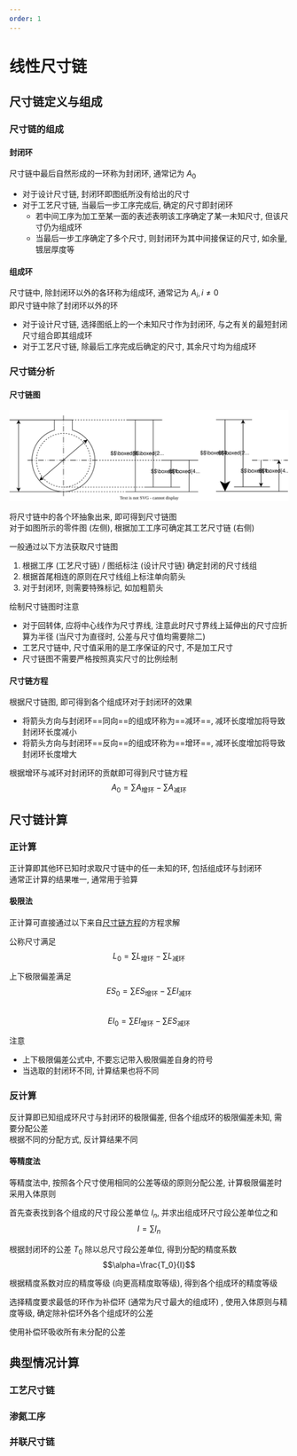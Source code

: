 ```yaml
---
order: 1
---
```


# 线性尺寸链
## 尺寸链定义与组成
### 尺寸链的组成
#### 封闭环
尺寸链中最后自然形成的一环称为封闭环, 通常记为 $A_0$  

* 对于设计尺寸链, 封闭环即图纸所没有给出的尺寸
* 对于工艺尺寸链, 当最后一步工序完成后, 确定的尺寸即封闭环  
    * 若中间工序为加工至某一面的表述表明该工序确定了某一未知尺寸, 但该尺寸仍为组成环
    * 当最后一步工序确定了多个尺寸, 则封闭环为其中间接保证的尺寸, 如余量, 镀层厚度等

#### 组成环
尺寸链中, 除封闭环以外的各环称为组成环, 通常记为 $A_i, i\neq 0$  
即尺寸链中除了封闭环以外的环

* 对于设计尺寸链, 选择图纸上的一个未知尺寸作为封闭环, 与之有关的最短封闭尺寸组合即其组成环
* 对于工艺尺寸链, 除最后工序完成后确定的尺寸, 其余尺寸均为组成环

### 尺寸链分析
#### 尺寸链图

![](./src/chain.drawio.svg)

将尺寸链中的各个环抽象出来, 即可得到尺寸链图  
对于如图所示的零件图 (左侧), 根据加工工序可确定其工艺尺寸链 (右侧)  

一般通过以下方法获取尺寸链图
1. 根据工序 (工艺尺寸链) / 图纸标注 (设计尺寸链) 确定封闭的尺寸线组
1. 根据首尾相连的原则在尺寸线组上标注单向箭头
1. 对于封闭环, 则需要特殊标记, 如加粗箭头

绘制尺寸链图时注意
* 对于回转体, 应将中心线作为尺寸界线, 注意此时尺寸界线上延伸出的尺寸应折算为半径 (当尺寸为直径时, 公差与尺寸值均需要除二)
* 工艺尺寸链中, 尺寸值采用的是工序保证的尺寸, 不是加工尺寸
* 尺寸链图不需要严格按照真实尺寸的比例绘制

#### 尺寸链方程
根据尺寸链图, 即可得到各个组成环对于封闭环的效果

* 将箭头方向与封闭环==同向==的组成环称为==减环==, 减环长度增加将导致封闭环长度减小
* 将箭头方向与封闭环==反向==的组成环称为==增环==, 减环长度增加将导致封闭环长度增大

根据增环与减环对封闭环的贡献即可得到尺寸链方程
$$A_0=\sum A_{\text{增环}} - \sum A_{\text{减环}}$$

## 尺寸链计算
### 正计算
正计算即其他环已知时求取尺寸链中的任一未知的环, 包括组成环与封闭环  
通常正计算的结果唯一, 通常用于验算

#### 极限法
正计算可直接通过以下来自[尺寸链方程](#尺寸链方程)的方程求解

公称尺寸满足
$$L_0=\sum L_{\text{增环}} - \sum L_{\text{减环}}$$

上下极限偏差满足
$$ES_0=\sum ES_{\text{增环}} - \sum EI_{\text{减环}}$$  
$$EI_0=\sum EI_{\text{增环}} - \sum ES_{\text{减环}}$$

注意
* 上下极限偏差公式中, 不要忘记带入极限偏差自身的符号
* 当选取的封闭环不同, 计算结果也将不同

### 反计算
反计算即已知组成环尺寸与封闭环的极限偏差, 但各个组成环的极限偏差未知, 需要分配公差  
根据不同的分配方式, 反计算结果不同

#### 等精度法
等精度法中, 按照各个尺寸使用相同的公差等级的原则分配公差, 计算极限偏差时采用入体原则

首先查表找到各个组成的尺寸段公差单位 $I_n$, 并求出组成环尺寸段公差单位之和
$$I=\sum I_n$$

根据封闭环的公差 $T_0$ 除以总尺寸段公差单位, 得到分配的精度系数
$$\alpha=\frac{T_0}{I}$$

根据精度系数对应的精度等级 (向更高精度取等级), 得到各个组成环的精度等级  

选择精度要求最低的环作为补偿环 (通常为尺寸最大的组成环) , 使用入体原则与精度等级, 确定除补偿环外各个组成环的公差

使用补偿环吸收所有未分配的公差

## 典型情况计算
### 工艺尺寸链

### 渗氮工序

### 并联尺寸链
